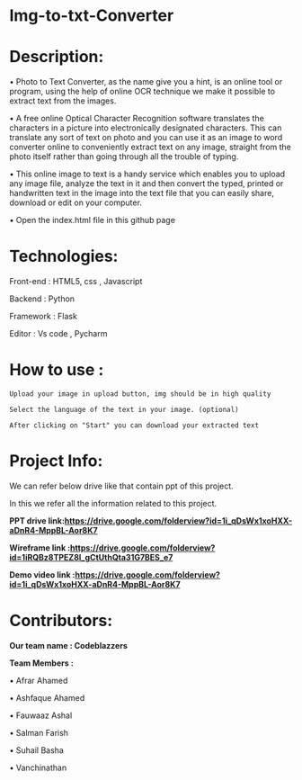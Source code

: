 # Img-to-txt-Converter

# Description:
 •	Photo to Text Converter, as the name give you a hint, is an online tool or program, using the help of online OCR technique we make it possible to extract text from the images.
 
•	A free online Optical Character Recognition software translates the characters in a picture into electronically designated characters. This can translate any sort of text on photo and you can use it as an image to word converter online to conveniently extract text on any image, straight from the photo itself rather than going through all the trouble of typing.

•	This online image to text is a handy service which enables you to upload any image file, analyze the text in it and then convert the typed, printed or handwritten text in the image into the text file that you can easily share, download or edit on your computer.

•	Open the index.html file in this github page 

# Technologies:

 Front-end : HTML5, css , Javascript
 
 Backend : Python
 
 Framework : Flask
 
 Editor : Vs code , Pycharm
 
# How to use :

	Upload your image in upload button, img should be in high quality
  
	Select the language of the text in your image. (optional)
  
	After clicking on "Start" you can download your extracted text
  
# Project Info:
  
  We can refer below drive like that contain ppt of this project.
  
  In this we refer all the information related to this project.
  
  **PPT drive link:https://drive.google.com/folderview?id=1i_qDsWx1xoHXX-aDnR4-MppBL-Aor8K7** 
  
  **Wireframe link :https://drive.google.com/folderview?id=1iRQBz8TPEZ8l_gCtUthQta31G7BES_e7**
  
  **Demo video link :https://drive.google.com/folderview?id=1i_qDsWx1xoHXX-aDnR4-MppBL-Aor8K7**

# Contributors:

 **Our team name :  Codeblazzers**
 
**Team Members :**

•	Afrar Ahamed

•	Ashfaque Ahamed

•	Fauwaaz Ashal

•	Salman Farish

•	Suhail Basha

•	Vanchinathan 


